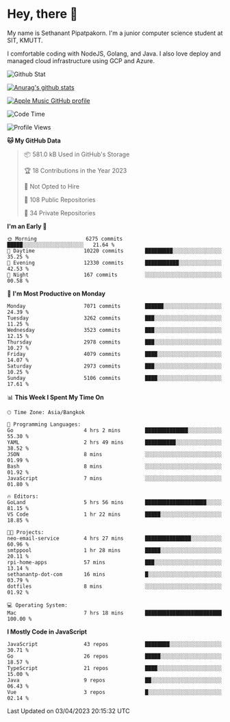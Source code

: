 # Hey, there 🙌
My name is Sethanant Pipatpakorn. I'm a junior computer science student at SIT, KMUTT.

I comfortable coding with NodeJS, Golang, and Java. I also love deploy and managed cloud infrastructure using GCP and Azure.

![Github Stat](https://github-profile-summary-cards.vercel.app/api/cards/profile-details?username=thetkpark&theme=dracula)

[![Anurag's github stats](https://github-readme-stats.vercel.app/api?username=thetkpark&count_private=true&show_icons=true&theme=tokyonight)](https://github.com/anuraghazra/github-readme-stats)

[![Apple Music GitHub profile](https://apple-music-github-profile.rayriffy.com/theme/light.svg?uid=000347.6120fcbefcb74cd59d65c108cc315787.1333)](https://github.com/rayriffy/apple-music-github-profile)

<!--START_SECTION:waka-->
![Code Time](http://img.shields.io/badge/Code%20Time-977%20hrs%2049%20mins-blue)

![Profile Views](http://img.shields.io/badge/Profile%20Views-0-blue)

**🐱 My GitHub Data** 

> 📦 581.0 kB Used in GitHub's Storage 
 > 
> 🏆 18 Contributions in the Year 2023
 > 
> 🚫 Not Opted to Hire
 > 
> 📜 108 Public Repositories 
 > 
> 🔑 34 Private Repositories 
 > 
**I'm an Early 🐤** 

```text
🌞 Morning                6275 commits        █████░░░░░░░░░░░░░░░░░░░░   21.64 % 
🌆 Daytime                10220 commits       █████████░░░░░░░░░░░░░░░░   35.25 % 
🌃 Evening                12330 commits       ███████████░░░░░░░░░░░░░░   42.53 % 
🌙 Night                  167 commits         ░░░░░░░░░░░░░░░░░░░░░░░░░   00.58 % 
```
📅 **I'm Most Productive on Monday** 

```text
Monday                   7071 commits        ██████░░░░░░░░░░░░░░░░░░░   24.39 % 
Tuesday                  3262 commits        ███░░░░░░░░░░░░░░░░░░░░░░   11.25 % 
Wednesday                3523 commits        ███░░░░░░░░░░░░░░░░░░░░░░   12.15 % 
Thursday                 2978 commits        ███░░░░░░░░░░░░░░░░░░░░░░   10.27 % 
Friday                   4079 commits        ████░░░░░░░░░░░░░░░░░░░░░   14.07 % 
Saturday                 2973 commits        ███░░░░░░░░░░░░░░░░░░░░░░   10.25 % 
Sunday                   5106 commits        ████░░░░░░░░░░░░░░░░░░░░░   17.61 % 
```


📊 **This Week I Spent My Time On** 

```text
🕑︎ Time Zone: Asia/Bangkok

💬 Programming Languages: 
Go                       4 hrs 2 mins        ██████████████░░░░░░░░░░░   55.30 % 
YAML                     2 hrs 49 mins       ██████████░░░░░░░░░░░░░░░   38.52 % 
JSON                     8 mins              ░░░░░░░░░░░░░░░░░░░░░░░░░   01.99 % 
Bash                     8 mins              ░░░░░░░░░░░░░░░░░░░░░░░░░   01.92 % 
JavaScript               7 mins              ░░░░░░░░░░░░░░░░░░░░░░░░░   01.80 % 

🔥 Editors: 
GoLand                   5 hrs 56 mins       ████████████████████░░░░░   81.15 % 
VS Code                  1 hr 22 mins        █████░░░░░░░░░░░░░░░░░░░░   18.85 % 

🐱‍💻 Projects: 
neo-email-service        4 hrs 27 mins       ███████████████░░░░░░░░░░   60.96 % 
smtppool                 1 hr 28 mins        █████░░░░░░░░░░░░░░░░░░░░   20.11 % 
rpi-home-apps            57 mins             ███░░░░░░░░░░░░░░░░░░░░░░   13.14 % 
sethanantp-dot-com       16 mins             █░░░░░░░░░░░░░░░░░░░░░░░░   03.79 % 
dotfiles                 8 mins              ░░░░░░░░░░░░░░░░░░░░░░░░░   01.92 % 

💻 Operating System: 
Mac                      7 hrs 18 mins       █████████████████████████   100.00 % 
```

**I Mostly Code in JavaScript** 

```text
JavaScript               43 repos            ████████░░░░░░░░░░░░░░░░░   30.71 % 
Go                       26 repos            █████░░░░░░░░░░░░░░░░░░░░   18.57 % 
TypeScript               21 repos            ████░░░░░░░░░░░░░░░░░░░░░   15.00 % 
Java                     9 repos             ██░░░░░░░░░░░░░░░░░░░░░░░   06.43 % 
Vue                      3 repos             █░░░░░░░░░░░░░░░░░░░░░░░░   02.14 % 
```




 Last Updated on 03/04/2023 20:15:32 UTC
<!--END_SECTION:waka-->
